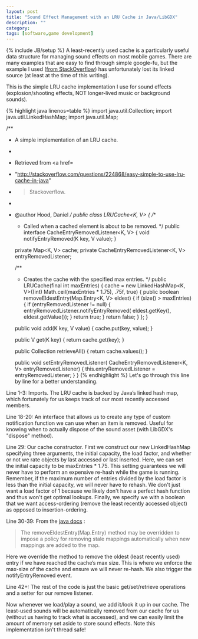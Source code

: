 ```yaml
---
layout: post
title: "Sound Effect Management with an LRU Cache in Java/LibGDX"
description: ""
category:
tags: [software,game development]
---
```

{% include JB/setup %}
A least-recently used cache is a particularly useful data structure for managing sound effects on most mobile games.  There are many examples that are easy to find through simple google-fu, but the example I used (<a href="http://stackoverflow.com/questions/224868/easy-simple-to-use-lru-cache-in-java">from StackOverflow</a>) has unfortunately lost its linked source (at least at the time of this writing).

This is the simple LRU cache implementation I use for sound effects (explosion/shooting effects, NOT longer-lived music or background sounds).


{% highlight java linenos=table %}
import java.util.Collection;
import java.util.LinkedHashMap;
import java.util.Map;

/**
 * A simple implementation of an LRU cache.
 * <p>
 * Retrieved from <a href=
 * "http://stackoverflow.com/questions/224868/easy-simple-to-use-lru-cache-in-java"
 * >Stackoverflow</a>.
 *
 * @author Hood, Daniel
 */
public class LRUCache<K, V> {
     /**
      * Called when a cached element is about to be removed.
      */
     public interface CacheEntryRemovedListener<K, V> {
          void notifyEntryRemoved(K key, V value);
     }

     private Map<K, V> cache;
     private CacheEntryRemovedListener<K, V> entryRemovedListener;

     /**
      * Creates the cache with the specified max entries.
      */
     public LRUCache(final int maxEntries) {
          cache = new LinkedHashMap<K, V>((int) Math.ceil(maxEntries * 1.75), .75f, true) {
               public boolean removeEldestEntry(Map.Entry<K, V> eldest) {
                    if (size() > maxEntries) {
                         if (entryRemovedListener != null) {
                              entryRemovedListener.notifyEntryRemoved(
                                        eldest.getKey(), eldest.getValue());
                         }
                         return true;
                    }
                    return false;
               }
          };
     }

     public void add(K key, V value) {
          cache.put(key, value);
     }

     public V get(K key) {
          return cache.get(key);
     }

     public Collection<V> retrieveAll() {
          return cache.values();
     }

     public void setEntryRemovedListener(
               CacheEntryRemovedListener<K, V> entryRemovedListener) {
          this.entryRemovedListener = entryRemovedListener;
     }
}
{% endhighlight %}
Let's go through this line by line for a better understanding.

Line 1-3: Imports.  The LRU cache is backed by Java’s linked hash map, which fortunately for us keeps track of our most recently accessed members.

Line 18-20: An interface that allows us to create any type of custom notification function we can use when an item is removed.  Useful for knowing when to actually dispose of the sound asset (with LibGDX's "dispose" method).

Line 29:  Our cache constructor.  First we construct our new LinkedHashMap specifying three arguments, the initial capacity, the load factor, and whether or not we rate objects by last accessed or last inserted.  Here, we can set the initial capacity to be maxEntries * 1.75.  This setting guarantees we will never have to perform an expensive re-hash while the game is running.  Remember, if the maximum number of entries divided by the load factor is less than the initial capacity, we will never have to rehash.  We don't just want a load factor of 1 because we likely don't have a perfect hash function and thus won't get optimal lookups.  Finally, we specify we with a boolean that we want access-ordering (remove the least recently accessed object) as opposed to insertion-ordering.

Line 30-39:  From the <a href="http://docs.oracle.com/javase/7/docs/api/java/util/LinkedHashMap.html#removeEldestEntry">java docs</a> :

>The removeEldestEntry(Map.Entry) method may be overridden to impose a policy for removing stale mappings automatically when new mappings are added to the map.

Here we override the method to remove the oldest (least recently used) entry if we have reached the cache’s max size.  This is where we enforce the max-size of the cache and ensure we will never re-hash.  We also trigger the notifyEntryRemoved event.

Line 42+:  The rest of the code is just the basic get/set/retrieve operations and a setter for our remove listener.

Now whenever we load/play a sound, we add it/look it up in our cache.  The least-used sounds will be automatically removed from our cache for us (without us having to track what is accessed), and we can easily limit the amount of memory set aside to store sound effects.  Note this implementation isn't thread safe!
